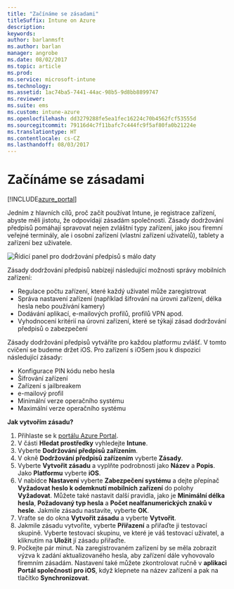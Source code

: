 ```yaml
---
title: "Začínáme se zásadami"
titleSuffix: Intune on Azure
description: 
keywords: 
author: barlanmsft
ms.author: barlan
manager: angrobe
ms.date: 08/02/2017
ms.topic: article
ms.prod: 
ms.service: microsoft-intune
ms.technology: 
ms.assetid: 1ac74ba5-7441-44ac-98b5-9d8bb8899747
ms.reviewer: 
ms.suite: ems
ms.custom: intune-azure
ms.openlocfilehash: dd3279288fe5ea1fec16224c70b4562fcf53555d
ms.sourcegitcommit: 79116d4c7f11bafc7c444fc9f5af80fa0b21224e
ms.translationtype: HT
ms.contentlocale: cs-CZ
ms.lasthandoff: 08/03/2017
---
```

# <a name="getting-started-with-policies"></a>Začínáme se zásadami

[!INCLUDE[azure_portal](./includes/azure_portal.md)]

Jedním z hlavních cílů, proč začít používat Intune, je registrace zařízení, abyste měli jistotu, že odpovídají zásadám společnosti. Zásady dodržování předpisů pomáhají spravovat nejen zvláštní typy zařízení, jako jsou firemní veřejné terminály, ale i osobní zařízení (vlastní zařízení uživatelů), tablety a zařízení bez uživatele.

![Řídicí panel pro dodržování předpisů s málo daty](/intune/media/generic-compliance-dashboard.png)

Zásady dodržování předpisů nabízejí následující možnosti správy mobilních zařízení:

* Regulace počtu zařízení, které každý uživatel může zaregistrovat
* Správa nastavení zařízení (například šifrování na úrovni zařízení, délka hesla nebo používání kamery)
* Dodávání aplikací, e-mailových profilů, profilů VPN apod.
* Vyhodnocení kritérií na úrovni zařízení, které se týkají zásad dodržování předpisů o zabezpečení

Zásady dodržování předpisů vytváříte pro každou platformu zvlášť. V tomto cvičení se budeme držet iOS. Pro zařízení s iOSem jsou k dispozici následující zásady:

* Konfigurace PIN kódu nebo hesla
* Šifrování zařízení
* Zařízení s jailbreakem
* e-mailový profil
* Minimální verze operačního systému
* Maximální verze operačního systému

__Jak vytvořím zásadu?__

1. Přihlaste se k [portálu Azure Portal](https://portal.azure.com).
2. V části **Hledat prostředky** vyhledejte **Intune**.
3. Vyberte **Dodržování předpisů zařízením**.
4. V okně **Dodržování předpisů zařízením** vyberte **Zásady**.
5. Vyberte **Vytvořit zásadu** a vyplňte podrobnosti jako **Název** a **Popis**. Jako **Platformu** vyberte **iOS**.
6. V nabídce **Nastavení** vyberte **Zabezpečení systému** a dejte přepínač **Vyžadovat heslo k odemknutí mobilních zařízení** do polohy **Vyžadovat**. Můžete také nastavit další pravidla, jako je **Minimální délka hesla**, **Požadovaný typ hesla** a **Počet nealfanumerických znaků v hesle**. Jakmile zásadu nastavíte, vyberte **OK**.
7. Vraťte se do okna **Vytvořit zásadu** a vyberte **Vytvořit**.
8. Jakmile zásadu vytvoříte, vyberte **Přiřazení** a přiřaďte ji testovací skupině. Vyberte testovací skupinu, ve které je váš testovací uživatel, a kliknutím na **Uložit** jí zásadu přiřaďte.
9. Počkejte pár minut. Na zaregistrovaném zařízení by se měla zobrazit výzva k zadání aktualizovaného hesla, aby zařízení dále vyhovovalo firemním zásadám. Nastavení také můžete zkontrolovat ručně v **aplikaci Portál společnosti pro iOS**, když klepnete na název zařízení a pak na tlačítko **Synchronizovat**.
